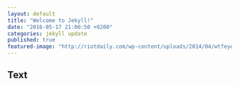 ```yaml
---
layout: default
title: "Welcome to Jekyll!"
date: "2016-05-17 21:00:50 +0200"
categories: jekyll update
published: true
featured-image: "http://riotdaily.com/wp-content/uploads/2014/04/wtfeyes-creepy-easter-bunny.jpg"
---
```


## Text
